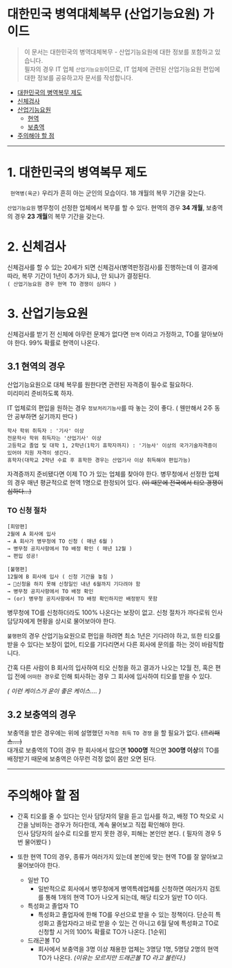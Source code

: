 

# 대한민국 병역대체복무 (산업기능요원) 가이드 

> 이 문서는 대한민국의 병역대체복무 - 산업기능요원에 대한 정보를 포함하고 있습니다.  
> 필자의 경우 IT 업체 `산업기능요원`이므로, IT 업체에 관련된 산업기능요원 편입에 대한 정보를 공유하고자 문서를 작성합니다.

- [대한민국의 병역복무 제도](#1-대한민국의-병역복무-제도)  
- [신체검사](#2-신체검사)   
- [산업기능요원](#3-산업기능요원)  
	- [현역](#31-현역의-경우)
	- [보충역](#32-보충역의-경우)
- [주의해야 할 점](#4-주의해야-할-점)
 	

-----

# 1. 대한민국의 병역복무 제도

 ` 현역병(육군)`  우리가 흔히 아는 군인의 모습이다. 18 개월의 복무 기간을 갖는다.
 
 `산업기능요원`  병무청이 선정한 업체에서 복무를 할 수 있다. 현역의 경우 **34 개월**, 보충역의 경우 **23 개월**의 복무 기간을 갖는다.

 
# 2. 신체검사

신체검사를 할 수 있는 20세가 되면 신체검사(병역판정검사)를 진행하는데 이 결과에 따라, 복무 기간이 1년이 추가가 되냐, 안 되냐가 결정된다.  
`( 산업기능요원 경우 현역 TO 경쟁이 심하다 )`

# 3. 산업기능요원


신체검사를 받기 전 신체에 아무런 문제가 없다면 `현역` 이라고 가정하고, TO를 알아보아야 한다.
99% 확률로 현역이 나온다.

## 3.1 현역의 경우

산업기능요원으로 대체 복무를 원한다면 관련된 자격증이 필수로 필요하다.  
미리미리 준비하도록 하자.

IT 업체로의 편입을 원하는 경우 `정보처리기능사`를 따 놓는 것이 좋다. ( 웬만해서 2주 동안 공부하면 실기까지 딴다 )
 ```
 학사 학위 취득자 : '기사' 이상  
 전문학사 학위 취득자는 '산업기사' 이상  
 고등학교 졸업 및 대학 1, 2학년(1학기 휴학자까지) : '기능사' 이상의 국가기술자격증이 있어야 지원 자격이 생긴다.  
 휴학자(대학교 2학년 수료 후 휴학한 경우는 산업기사 이상 취득해야 편입가능) 
 ```

 자격증까지 준비됐다면 이제 TO 가 있는 업체를 찾아야 한다.
 병무청에서 선정한 업체의 경우 매년 평균적으로 현역 1명으로 한정되어 있다.
~~(이 때문에 전국에서 티오 경쟁이 심하다...)~~

### TO 신청 절차

```
[희망편]
2월에 A 회사에 입사
→ A 회사가 병무청에 TO 신청 ( 매년 6월 )
→ 병무청 공지사항에서 TO 배정 확인 ( 매년 12월 )
→ 편입 성공!

[불행편]
12월에 B 회사에 입사 ( 신청 기간을 놓침 )
→ 신청을 하지 못해 신청일인 내년 6월까지 기다려야 함
→ 병무청 공지사항에서 TO 배정 확인
→ (or) 병무청 공지사항에서 TO 배정 확인하지만 배정받지 못함
```

병무청에 TO를 신청하더라도 100% 나온다는 보장이 없고. 신청 절차가 까다로워 인사 담당자에게 현황을 상시로 물어보아야 한다.

`불행편`의 경우 산업기능요원으로 편입을 하려면 최소 1년은 기다려야 하고, 또한 티오를 받을 수 있다는 보장이 없어, 티오를 기다리면서 다른 회사에 문의를 하는 것이 바람직합니다.

간혹 다른 사람이 B 회사의 입사하여 티오 신청을 하고 결과가 나오는 12월 전, 혹은 편입 전에 `어떠한 경우`로 인해 퇴사하는 경우 그 회사에 입사하여 티오를 받을 수 있다.

*( 이런 케이스가 운이 좋은 케이스.... )*

## 3.2 보충역의 경우

보충역을 받은 경우에는 위에 설명했던 `자격증 취득` `TO 경쟁` 을 할 필요가 없다. ~~(프리패스....)~~  
대개로 보충역의 TO의 경우 한 회사에서 많으면 **1000명** 적으면 **300명 이상**의 TO를 배정받기 때문에 보충역은 아무런 걱정 없이 몸만 오면 된다. 
 
 
-------

# 주의해야 할 점

- 간혹 티오를 줄 수 있다는 인사 담당자의 말을 듣고 입사를 하고, 배정 TO 착오로 시간을 낭비하는 경우가 허다한데, 계속 물어보고 직접 확인해야 한다.  
인사 담당자의 실수로 티오를 받지 못한 경우, 피해는 본인만 본다. ( 필자의 경우 5번 물어봤다 ) 

- 또한 현역 TO의 경우, 종류가 여러가지 있는데 본인에 맞는 현역 TO를 잘 알아보고 물어보아야 한다.
 	- 일반 TO
 		- 일반적으로 회사에서 병무청에게 병역특례업체를 신청하면 여러가지 검토를 통해 1개의 현역 TO가 나오게 되는데, 해당 티오가 일반 TO 이다.	
	- 특성화고 졸업자 TO
		- 특성화고 졸업자에 한해 TO를 우선으로 받을 수 있는 정책이다. 단순히 특성화고 졸업자라고 바로 받을 수 있는 건 아니고 6월 달에 특성화고 TO로 신청할 시 거의 100% 확률로 TO가 나온다. [1순위]
	- 드래곤볼 TO
		- 회사에서 보충역을 3명 이상 채용한 업체는 3명당 1명, 5명당 2명의 현역 TO가 나온다. *(이유는 모르지만 드래곤볼 TO 라고 불린다.)*
